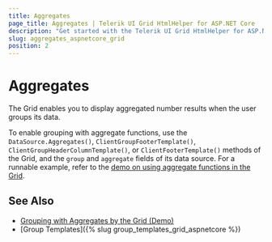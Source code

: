 ```yaml
---
title: Aggregates
page_title: Aggregates | Telerik UI Grid HtmlHelper for ASP.NET Core
description: "Get started with the Telerik UI Grid HtmlHelper for ASP.NET Core and group its data by using aggregate functions."
slug: aggregates_aspnetcore_grid
position: 2
---
```


# Aggregates

The Grid enables you to display aggregated number results when the user groups its data.

To enable grouping with aggregate functions, use the `DataSource.Aggregates()`, `ClientGroupFooterTemplate()`, `ClientGroupHeaderColumnTemplate()`, or `ClientFooterTemplate()` methods of the Grid, and the `group` and `aggregate` fields of its data source. For a runnable example, refer to the [demo on using aggregate functions in the Grid](https://demos.telerik.com/aspnet-core/grid/aggregates).

## See Also

* [Grouping with Aggregates by the Grid (Demo)](https://demos.telerik.com/aspnet-core/grid/aggregates)
* [Group Templates]({% slug group_templates_grid_aspnetcore %})
